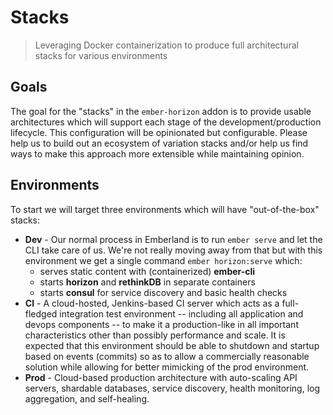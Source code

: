# Stacks
> Leveraging Docker containerization to produce full architectural stacks for various environments

## Goals

The goal for the "stacks" in the `ember-horizon` addon is to provide usable architectures which will support each stage of the development/production lifecycle. This configuration will be opinionated but configurable. Please help us to build out an ecosystem of variation stacks and/or help us find ways to make this approach more extensible while maintaining opinion.

## Environments

To start we will target three environments which will have "out-of-the-box" stacks:

- **Dev** - Our normal process in Emberland is to run `ember serve` and let the CLI take care of us. We're not really moving away from that but with this environment we get a single command `ember horizon:serve` which:
  - serves static content with (containerized) **ember-cli**
  - starts **horizon** and **rethinkDB** in separate containers
  - starts **consul** for service discovery and basic health checks
- **CI** - A cloud-hosted, Jenkins-based CI server which acts as a full-fledged integration test environment -- including all application and devops components -- to make it a production-like in all important characteristics other than possibly performance and scale. It is expected that this environment should be able to shutdown and startup based on events (commits) so as to allow a commercially reasonable solution while allowing for better mimicking of the prod environment.
- **Prod** - Cloud-based production architecture with auto-scaling API servers, shardable databases, service discovery, health monitoring, log aggregation, and self-healing.
